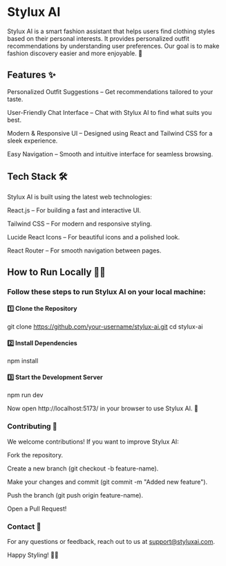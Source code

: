 # Stylux AI

Stylux AI is a smart fashion assistant that helps users find clothing styles based on their personal interests. It provides personalized outfit recommendations by understanding user preferences. Our goal is to make fashion discovery easier and more enjoyable. 💜

## Features ✨

Personalized Outfit Suggestions – Get recommendations tailored to your taste.

User-Friendly Chat Interface – Chat with Stylux AI to find what suits you best.

Modern & Responsive UI – Designed using React and Tailwind CSS for a sleek experience.

Easy Navigation – Smooth and intuitive interface for seamless browsing.

## Tech Stack 🛠️

Stylux AI is built using the latest web technologies:

React.js – For building a fast and interactive UI.

Tailwind CSS – For modern and responsive styling.

Lucide React Icons – For beautiful icons and a polished look.

React Router – For smooth navigation between pages.

## How to Run Locally 🏃‍♂️

### Follow these steps to run Stylux AI on your local machine:

#### 1️⃣ Clone the Repository

git clone https://github.com/your-username/stylux-ai.git
cd stylux-ai

#### 2️⃣ Install Dependencies

npm install

#### 3️⃣ Start the Development Server

npm run dev

Now open http://localhost:5173/ in your browser to use Stylux AI. 🎉

### Contributing 🤝

We welcome contributions! If you want to improve Stylux AI:

Fork the repository.

Create a new branch (git checkout -b feature-name).

Make your changes and commit (git commit -m "Added new feature").

Push the branch (git push origin feature-name).

Open a Pull Request!

### Contact 📩

For any questions or feedback, reach out to us at support@styluxai.com.

Happy Styling! 💃🕺

